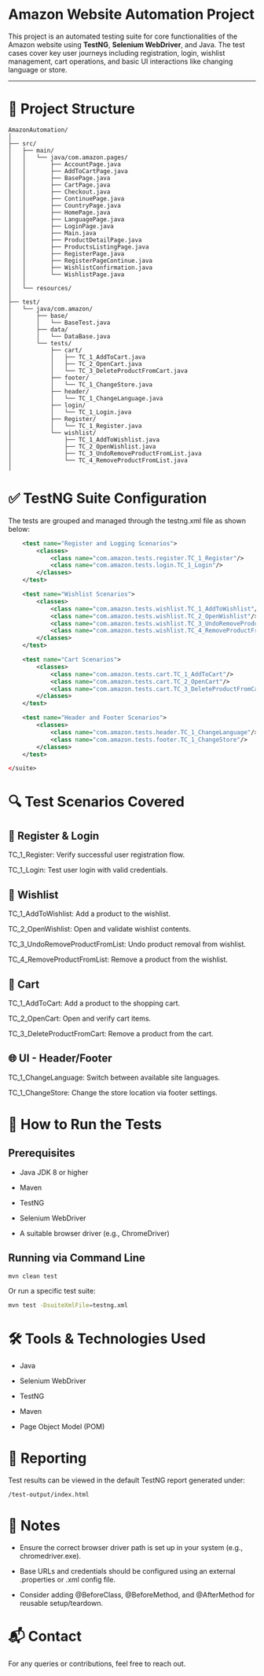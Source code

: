 # Amazon Website Automation Project

This project is an automated testing suite for core functionalities of the Amazon website using **TestNG**, **Selenium WebDriver**, and Java. The test cases cover key user journeys including registration, login, wishlist management, cart operations, and basic UI interactions like changing language or store.

---

# 📁 Project Structure

```plaintext
AmazonAutomation/
│
├── src/
│   ├── main/
│   │   └── java/com.amazon.pages/
│   │       ├── AccountPage.java
│   │       ├── AddToCartPage.java
│   │       ├── BasePage.java
│   │       ├── CartPage.java
│   │       ├── Checkout.java
│   │       ├── ContinuePage.java
│   │       ├── CountryPage.java
│   │       ├── HomePage.java
│   │       ├── LanguagePage.java
│   │       ├── LoginPage.java
│   │       ├── Main.java
│   │       ├── ProductDetailPage.java
│   │       ├── ProductsListingPage.java
│   │       ├── RegisterPage.java
│   │       ├── RegisterPageContinue.java
│   │       ├── WishlistConfirmation.java
│   │       └── WishlistPage.java
│   │
│   └── resources/
│
├── test/
│   └── java/com.amazon/
│       ├── base/
│       │   └── BaseTest.java
│       ├── data/
│       │   └── DataBase.java
│       └── tests/
│           ├── cart/
│           │   ├── TC_1_AddToCart.java
│           │   ├── TC_2_OpenCart.java
│           │   └── TC_3_DeleteProductFromCart.java
│           ├── footer/
│           │   └── TC_1_ChangeStore.java
│           ├── header/
│           │   └── TC_1_ChangeLanguage.java
│           ├── login/
│           │   └── TC_1_Login.java
│           ├── Register/
│           │   └── TC_1_Register.java
│           └── wishlist/
│               ├── TC_1_AddToWishlist.java
│               ├── TC_2_OpenWishlist.java
│               ├── TC_3_UndoRemoveProductFromList.java
│               └── TC_4_RemoveProductFromList.java
│
```
# ✅ TestNG Suite Configuration
The tests are grouped and managed through the testng.xml file as shown below:

<!DOCTYPE suite SYSTEM "https://testng.org/testng-1.0.dtd">
<suite name="Amazon Test Suite" parallel="none">

```xml
    <test name="Register and Logging Scenarios">
        <classes>
            <class name="com.amazon.tests.register.TC_1_Register"/>
            <class name="com.amazon.tests.login.TC_1_Login"/>
        </classes>
    </test>

    <test name="Wishlist Scenarios">
        <classes>
            <class name="com.amazon.tests.wishlist.TC_1_AddToWishlist"/>
            <class name="com.amazon.tests.wishlist.TC_2_OpenWishlist"/>
            <class name="com.amazon.tests.wishlist.TC_3_UndoRemoveProductFromList"/>
            <class name="com.amazon.tests.wishlist.TC_4_RemoveProductFromList"/>
        </classes>
    </test>

    <test name="Cart Scenarios">
        <classes>
            <class name="com.amazon.tests.cart.TC_1_AddToCart"/>
            <class name="com.amazon.tests.cart.TC_2_OpenCart"/>
            <class name="com.amazon.tests.cart.TC_3_DeleteProductFromCart"/>
        </classes>
    </test>

    <test name="Header and Footer Scenarios">
        <classes>
            <class name="com.amazon.tests.header.TC_1_ChangeLanguage"/>
            <class name="com.amazon.tests.footer.TC_1_ChangeStore"/>
        </classes>
    </test>

</suite>
```
# 🔍 Test Scenarios Covered
## 🧾 Register & Login
TC_1_Register: Verify successful user registration flow.

TC_1_Login: Test user login with valid credentials.

## 💖 Wishlist
TC_1_AddToWishlist: Add a product to the wishlist.

TC_2_OpenWishlist: Open and validate wishlist contents.

TC_3_UndoRemoveProductFromList: Undo product removal from wishlist.

TC_4_RemoveProductFromList: Remove a product from the wishlist.

## 🛒 Cart
TC_1_AddToCart: Add a product to the shopping cart.

TC_2_OpenCart: Open and verify cart items.

TC_3_DeleteProductFromCart: Remove a product from the cart.

## 🌐 UI - Header/Footer
TC_1_ChangeLanguage: Switch between available site languages.

TC_1_ChangeStore: Change the store location via footer settings.

# 🚀 How to Run the Tests
## Prerequisites
- Java JDK 8 or higher

- Maven

- TestNG

- Selenium WebDriver

- A suitable browser driver (e.g., ChromeDriver)

## Running via Command Line
```bash
mvn clean test
```
Or run a specific test suite:
```bash
mvn test -DsuiteXmlFile=testng.xml
```
# 🛠 Tools & Technologies Used
- Java

- Selenium WebDriver

- TestNG

- Maven

- Page Object Model (POM)

# 📄 Reporting
Test results can be viewed in the default TestNG report generated under:
```plaintext
/test-output/index.html
```

# 📌 Notes
- Ensure the correct browser driver path is set up in your system (e.g., chromedriver.exe).

- Base URLs and credentials should be configured using an external .properties or .xml config file.

- Consider adding @BeforeClass, @BeforeMethod, and @AfterMethod for reusable setup/teardown.

# 📬 Contact
For any queries or contributions, feel free to reach out.




